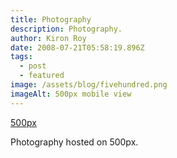 ```yaml
---
title: Photography
description: Photography.
author: Kiron Roy
date: 2008-07-21T05:58:19.896Z
tags:
  - post
  - featured
image: /assets/blog/fivehundred.png
imageAlt: 500px mobile view
---
```

[5﻿00px](https://500px.com/p/kironroynet?view=photos)

<!--StartFragment-->

Photography hosted on 500px.

<!--EndFragment-->